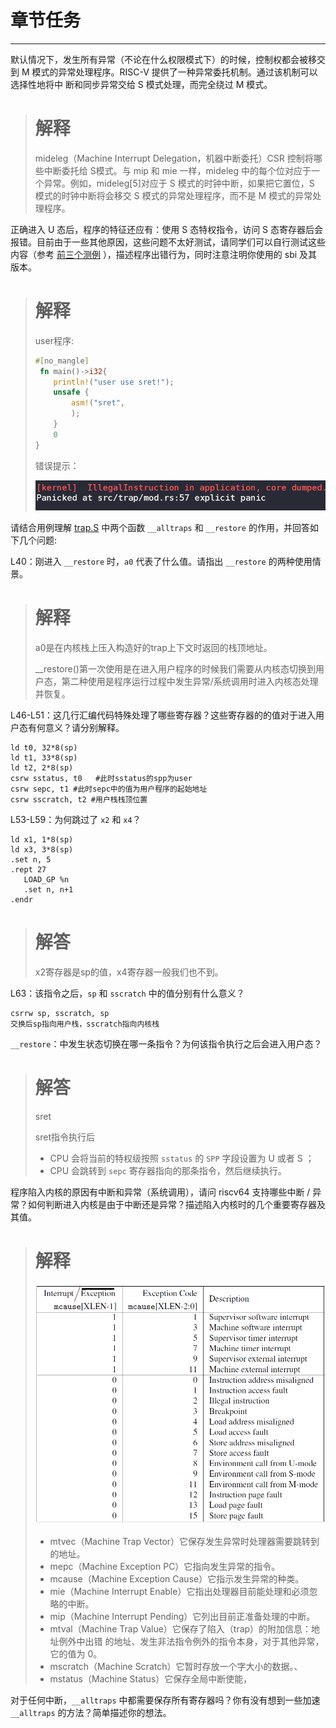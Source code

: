 # 章节任务

----

默认情况下，发生所有异常（不论在什么权限模式下）的时候，控制权都会被移交到
M 模式的异常处理程序。RISC-V 提供了一种异常委托机制。通过该机制可以选择性地将中
断和同步异常交给 S 模式处理，而完全绕过 M 模式。

> # 解释
>
> mideleg（Machine Interrupt Delegation，机器中断委托）CSR 控制将哪些中断委托给 S模式。与 mip 和 mie 一样，mideleg 中的每个位对应于一个异常。例如，mideleg[5]对应于 S 模式的时钟中断，如果把它置位，S 模式的时钟中断将会移交 S 模式的异常处理程序，而不是 M 模式的异常处理程序。



正确进入 U 态后，程序的特征还应有：使用 S 态特权指令，访问 S 态寄存器后会报错。目前由于一些其他原因，这些问题不太好测试，请同学们可以自行测试这些内容（参考 [前三个测例](https://github.com/DeathWish5/rCore_tutorial_tests/tree/master/user/src/bin) ），描述程序出错行为，同时注意注明你使用的 sbi 及其版本。

> # 解释
>
> user程序:
>
> ```rust
> #[no_mangle]
>  fn main()->i32{
>     println!("user use sret!");
>     unsafe {
>         asm!("sret",
>         );
>     }
>     0
> }
> ```
>
> 错误提示：
>
> ![image-20211020182904321](sourcepicture/image-20211020182904321.png)



请结合用例理解 [trap.S](https://github.com/rcore-os/rCore-Tutorial-v3/blob/ch2/os/src/trap/trap.S) 中两个函数 `__alltraps` 和 `__restore` 的作用，并回答如下几个问题:

L40：刚进入 `__restore` 时，`a0` 代表了什么值。请指出 `__restore` 的两种使用情景。

> # 解释
>
> a0是在内核栈上压入构造好的trap上下文时返回的栈顶地址。
>
> __restore()第一次使用是在进入用户程序的时候我们需要从内核态切换到用户态，第二种使用是程序运行过程中发生异常/系统调用时进入内核态处理并恢复。

L46-L51：这几行汇编代码特殊处理了哪些寄存器？这些寄存器的的值对于进入用户态有何意义？请分别解释。

```gas
ld t0, 32*8(sp) 
ld t1, 33*8(sp)
ld t2, 2*8(sp)
csrw sstatus, t0   #此时sstatus的spp为user
csrw sepc, t1 #此时sepc中的值为用户程序的起始地址
csrw sscratch, t2 #用户栈栈顶位置
```

L53-L59：为何跳过了 `x2` 和 `x4`？

```gas
ld x1, 1*8(sp)
ld x3, 3*8(sp)
.set n, 5
.rept 27
   LOAD_GP %n
   .set n, n+1
.endr
```

> # 解答
>
> x2寄存器是sp的值，x4寄存器一般我们也不到。

L63：该指令之后，`sp` 和 `sscratch` 中的值分别有什么意义？

```gas
csrrw sp, sscratch, sp
交换后sp指向用户栈，sscratch指向内核栈
```

`__restore`：中发生状态切换在哪一条指令？为何该指令执行之后会进入用户态？

> # 解答
>
> sret
>
> sret指令执行后
>
> + CPU 会将当前的特权级按照 `sstatus` 的 `SPP` 字段设置为 U 或者 S ；
> + CPU 会跳转到 `sepc` 寄存器指向的那条指令，然后继续执行。



程序陷入内核的原因有中断和异常（系统调用），请问 riscv64 支持哪些中断 / 异常？如何判断进入内核是由于中断还是异常？描述陷入内核时的几个重要寄存器及其值。

> # 解释
>
> <img src="sourcepicture/image-20211020190220349.png" alt="image-20211020190220349" style="zoom:67%;" />
>
> - mtvec（Machine Trap Vector）它保存发生异常时处理器需要跳转到的地址。
> - mepc（Machine Exception PC）它指向发生异常的指令。
> - mcause（Machine Exception Cause）它指示发生异常的种类。
> - mie（Machine Interrupt Enable）它指出处理器目前能处理和必须忽略的中断。
> - mip（Machine Interrupt Pending）它列出目前正准备处理的中断。
> - mtval（Machine Trap Value）它保存了陷入（trap）的附加信息：地址例外中出错
>   的地址、发生非法指令例外的指令本身，对于其他异常，它的值为 0。
> - mscratch（Machine Scratch）它暂时存放一个字大小的数据。、
> - mstatus（Machine Status）它保存全局中断使能，

对于任何中断，`__alltraps` 中都需要保存所有寄存器吗？你有没有想到一些加速 `__alltraps` 的方法？简单描述你的想法。


